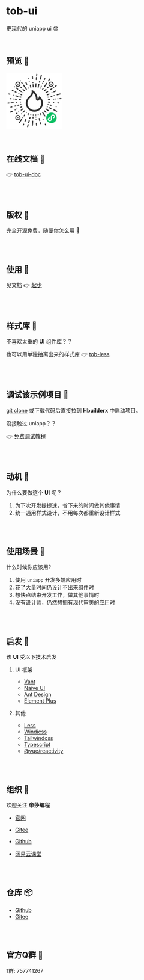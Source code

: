 # tob-ui 

更现代的 uniapp ui 😎

<br />


## 预览 🐳

 <img src="../../static/wechat.jpg" width = "150" height = "150" alt="图片名称" align=center />

<br />
<br />
<br />

## 在线文档 🐇

👉 [tob-ui-doc](https://dishait.gitee.io/tob-ui-doc/)


<br />
<br />

## 版权 🦌

完全开源免费，随便你怎么用 🤗

<br />
<br />


## 使用 🐂

见文档 👉 [起步](https://dishait.gitee.io/tob-ui-doc/guide/started.html#%E8%87%AA%E5%8A%A8%E6%B3%A8%E5%86%8C%E7%BB%84%E4%BB%B6)


<br />
<br />

## 样式库 🐼

不喜欢太重的 **UI** 组件库？？  

也可以用单独抽离出来的样式库 👉 [tob-less](https://tob-less.netlify.app/)


<br />
<br />

## 调试该示例项目 🐐

[git clone](https://github.com/dishait/tob-ui) 或下载代码后直接拉到 **Hbuilderx** 中启动项目。  

没接触过 uniapp？？  

👉 [免费调试教程](https://study.163.com/course/introduction/1209401924.htm?inLoc=ss_ssjg_qblb_uniapp%E8%B0%83%E8%AF%95&share=2&shareId=480000001892585)


<br />
<br />

## 动机 🐗

为什么要做这个 **UI** 呢？

1. 为下次开发提提速，省下来的时间做其他事情
2. 统一通用样式设计，不用每次都重新设计样式

<br />
<br />

## 使用场景 🐻

什么时候你应该用? 

1. 使用 `uniapp` 开发多端应用时
2. 花了大量时间仍设计不出来组件时
3. 想快点结束开发工作，做其他事情时
4. 没有设计师，仍然想拥有现代审美的应用时

<br />
<br />

## 启发 🐃

该 **UI** 受以下技术启发

1. UI 框架

   - [Vant](https://vant-contrib.gitee.io/vant/#/zh-CN/home)
   - [Naive UI](https://www.naiveui.com/)
   - [Ant Design](https://ant.design/index-cn)
   - [Element Plus](https://element-plus.gitee.io/zh-CN/guide/design.html)

2. 其他
   - [Less](https://less.bootcss.com/)
   - [Windicss](https://cn.windicss.org/)
   - [Tailwindcss](https://www.tailwindcss.cn/)
   - [Typescript](https://www.tslang.cn/)
   - [@vue/reactivity](https://www.npmjs.com/package/@vue/reactivity)

<br />
<br />


## 组织 🦔

欢迎关注 **帝莎编程**
- [官网](http://dishaxy.dishait.cn/)
- [Gitee](https://gitee.com/dishait)

- [Github](https://github.com/dishait)

- [网易云课堂](https://study.163.com/provider/480000001892585/index.htm?share=2&shareId=480000001892585)

<br />
<br />

## 仓库 📦

- [Github](https://github.com/dishait/tob-ui)
- [Gitee](https://gitee.com/dishait/tob-ui)

<br />
<br />

## 官方Q群 🐧

1群: 757741267

<br />
<br />